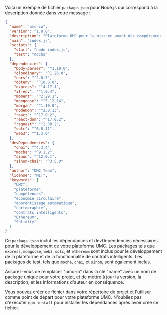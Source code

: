 Voici un exemple de fichier `package.json` pour Node.js qui correspond à la description donnée dans votre message :

```json
{
  "name": "umc-io",
  "version": "1.0.0",
  "description": "Plateforme UMC pour la mise en avant des compétences et l'optimisation de l'économie circulaire.",
  "main": "index.js",
  "scripts": {
    "start": "node index.js",
    "test": "mocha"
  },
  "dependencies": {
    "body-parser": "^1.19.0",
    "cloudinary": "^1.26.0",
    "cors": "^2.8.5",
    "dotenv": "^10.0.0",
    "express": "^4.17.1",
    "if-env": "^1.0.4",
    "moment": "^2.29.1",
    "mongoose": "^5.12.14",
    "morgan": "^1.10.0",
    "nodemon": "^2.0.13",
    "react": "^17.0.2",
    "react-dom": "^17.0.2",
    "request": "^2.88.2",
    "solc": "^0.8.11",
    "web3": "^1.3.0"
  },
  "devDependencies": {
    "chai": "^4.3.4",
    "mocha": "^9.1.2",
    "sinon": "^12.0.1",
    "sinon-chai": "^3.5.0"
  },
  "author": "UMC Team",
  "license": "MIT",
  "keywords": [
    "UMC",
    "plateforme",
    "compétences",
    "économie circulaire",
    "apprentissage automatique",
    "cartographie",
    "contrats intelligents",
    "Ethereum",
    "Solidity"
  ]
}
```

Ce `package.json` inclut les dépendances et devDependencies nécessaires pour le développement de votre plateforme UMC. Les packages tels que `express`, `mongoose`, `web3`, `solc`, et `ethereum` sont inclus pour le développement de la plateforme et de la fonctionnalité de contrats intelligents. Les packages de test, tels que `mocha`, `chai`, et `sinon`, sont également inclus.

Assurez-vous de remplacer "umc-io" dans la clé "name" avec un nom de package unique pour votre projet, et de mettre à jour la version, la description, et les informations d'auteur en conséquence.

Vous pouvez créer ce fichier dans votre répertoire de projet et l'utiliser comme point de départ pour votre plateforme UMC. N'oubliez pas d'exécuter `npm install` pour installer les dépendances après avoir créé ce fichier.